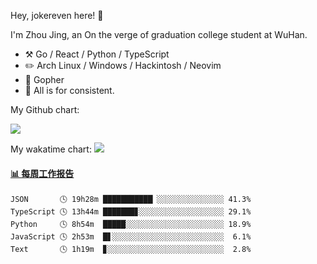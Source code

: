 Hey, jokereven here! 👋

I'm Zhou Jing, an On the verge of graduation college student at WuHan.

-   :hammer_and_pick: Go / React / Python / TypeScript
-   :pencil2: Arch Linux / Windows / Hackintosh / Neovim
-   :seedling: Gopher
-   :thought_balloon: All is for consistent.

My Github chart:

![](https://ghchart.rshah.org/JonnieWayy)

My wakatime chart:
![](https://wakatime.com/share/@jokereven/1679dc82-4bf9-4b63-9203-390d608503de.png)

<!-- waka-box start -->
#### <a href="https://gist.github.com/9f8118785e2d128d746db5f61b0e0a2a" target="_blank">📊 每周工作报告</a>
```text
JSON       🕓 19h28m ███████████▏░░░░░░░░░░░░░░░ 41.3%
TypeScript 🕓 13h44m ███████▊░░░░░░░░░░░░░░░░░░░ 29.1%
Python     🕓 8h54m  █████░░░░░░░░░░░░░░░░░░░░░░ 18.9%
JavaScript 🕓 2h53m  █▋░░░░░░░░░░░░░░░░░░░░░░░░░  6.1%
Text       🕓 1h19m  ▊░░░░░░░░░░░░░░░░░░░░░░░░░░  2.8%
```
<!-- Powered by https://github.com/journey-ad/waka-box-go . -->
<!-- waka-box end -->
